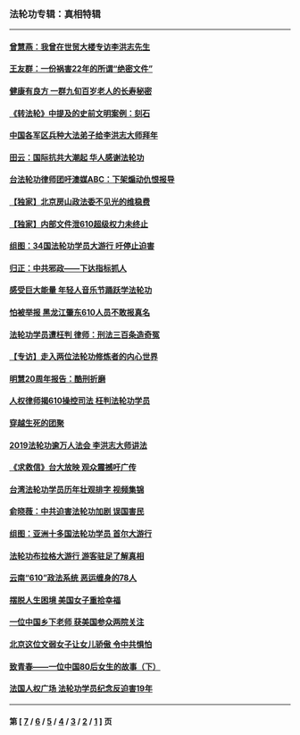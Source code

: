 ### 法轮功专辑：真相特辑
---
#### [曾慧燕：我曾在世贸大楼专访李洪志先生](../../pages/nf4389/n12898729.md?09230430) 
#### [王友群：一份祸害22年的所谓“绝密文件”](../../pages/nf4389/n12871750.md?09230430) 
#### [健康有良方 一群九旬百岁老人的长寿秘密](../../pages/nf4389/n12847475.md?09230430) 
#### [《转法轮》中提及的史前文明案例：刻石](../../pages/nf4389/n12758577.md?09230430) 
#### [中国各军区兵种大法弟子给李洪志大师拜年](../../pages/nf4389/n12750047.md?09230430) 
#### [田云：国际抗共大潮起 华人感谢法轮功](../../pages/nf4389/n12357708.md?09230430) 
#### [台法轮功律师团吁澳媒ABC：下架煽动仇恨报导](../../pages/nf4389/n12279917.md?09230430) 
#### [【独家】北京房山政法委不见光的维稳费](../../pages/nf4389/n12031979.md?09230430) 
#### [【独家】内部文件泄610超级权力未终止](../../pages/nf4389/n12023895.md?09230430) 
#### [组图：34国法轮功学员大游行 吁停止迫害](../../pages/nf4389/n11492658.md?09230430) 
#### [归正：中共邪政——下达指标抓人](../../pages/nf4389/n11474770.md?09230430) 
#### [感受巨大能量 年轻人音乐节踊跃学法轮功](../../pages/nf4389/n11441981.md?09230430) 
#### [怕被举报 黑龙江肇东610人员不敢报真名](../../pages/nf4389/n11436499.md?09230430) 
#### [法轮功学员遭枉判 律师：刑法三百条造奇冤](../../pages/nf4389/n11433943.md?09230430) 
#### [【专访】走入两位法轮功修炼者的内心世界](../../pages/nf4389/n11415623.md?09230430) 
#### [明慧20周年报告：酷刑折磨](../../pages/nf4389/n11387954.md?09230430) 
#### [人权律师揭610操控司法 枉判法轮功学员](../../pages/nf4389/n11313370.md?09230430) 
#### [穿越生死的团聚](../../pages/nf4389/n11258922.md?09230430) 
#### [2019法轮功逾万人法会 李洪志大师讲法](../../pages/nf4389/n11265303.md?09230430) 
#### [《求救信》台大放映 观众震撼吁广传](../../pages/nf4389/n10922251.md?09230430) 
#### [台湾法轮功学员历年壮观排字 视频集锦](../../pages/nf4389/n10878789.md?09230430) 
#### [俞晓薇：中共迫害法轮功加剧 误国害民](../../pages/nf4389/n10859260.md?09230430) 
#### [组图：亚洲十多国法轮功学员 首尔大游行](../../pages/nf4389/n10781149.md?09230430) 
#### [法轮功布拉格大游行 游客驻足了解真相](../../pages/nf4389/n10749360.md?09230430) 
#### [云南“610”政法系统 恶运缠身的78人](../../pages/nf4389/n10747534.md?09230430) 
#### [摆脱人生困境 美国女子重拾幸福](../../pages/nf4389/n10688678.md?09230430) 
#### [一位中国乡下老师 获美国参众两院关注](../../pages/nf4389/n10683927.md?09230430) 
#### [北京这位文弱女子让女儿骄傲 令中共惧怕](../../pages/nf4389/n10668341.md?09230430) 
#### [致青春——一位中国80后女生的故事（下）](../../pages/nf4389/n10642721.md?09230430) 
#### [法国人权广场 法轮功学员纪念反迫害19年](../../pages/nf4389/n10586601.md?09230430) 

---
#### 第 [ [7](./7.md?09230430) / [6](./6.md?09230430) / [5](./5.md?09230430) / [4](./4.md?09230430) / [3](./3.md?09230430) / [2](./2.md?09230430) / [1](./1.md?09230430) ] 页
